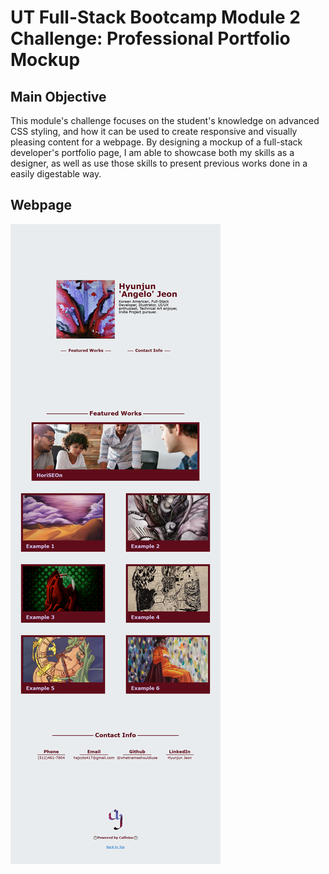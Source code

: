 # UT Full-Stack Bootcamp Module 2 Challenge: Professional Portfolio Mockup

## Main Objective
This module's challenge focuses on the student's knowledge on advanced CSS styling, and how it can be used to create responsive and visually pleasing content for a webpage. By designing a mockup of a full-stack developer's portfolio page, I am able to showcase both my skills as a designer, as well as use those skills to present previous works done in a easily digestable way.

## Webpage
![Screenshot of the deployed webpage](./assets/Webpage%20Screenshot.png)